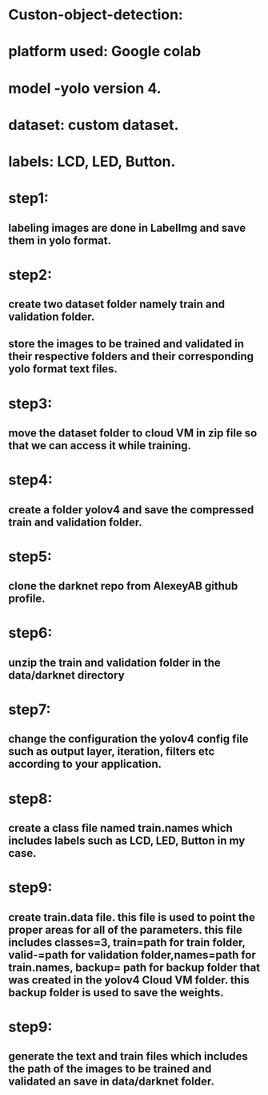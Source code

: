 # Custon-object-detection:
# platform used: Google colab
# model -yolo version 4.
# dataset: custom dataset.
# labels: LCD, LED, Button.
# step1:
## labeling images are done in LabelImg and save them in yolo format.
# step2:
## create two dataset folder namely train and validation folder.
## store the images to be trained and validated in their respective folders and their corresponding yolo format text files.
# step3:
## move the dataset folder to cloud VM in zip file so that we can access it while training.
# step4:
## create a folder yolov4 and save the compressed train and validation folder.
# step5:
## clone the darknet repo from AlexeyAB github profile.
# step6:
## unzip the train and validation folder in the data/darknet directory
# step7:
## change the configuration the yolov4 config file such as output layer, iteration, filters etc according to your application.
# step8:
## create a class file named train.names which includes labels such as LCD, LED, Button in my case.
# step9:
## create train.data file. this file is used to point the proper areas for all of the parameters. this file includes classes=3, train=path for train folder, valid-=path for validation folder,names=path for train.names, backup= path for backup folder that was created in the yolov4 Cloud VM folder. this backup folder is used to save the weights.
# step9:
## generate the text and train files which includes the path of the images to be trained and validated an save in data/darknet folder.
